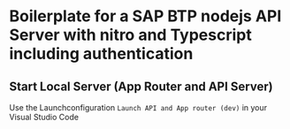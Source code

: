 # Boilerplate for a SAP BTP nodejs API Server with nitro and Typescript including authentication

## Start Local Server (App Router and API Server)
Use the Launchconfiguration `Launch API and App router (dev)` in your Visual Studio Code




